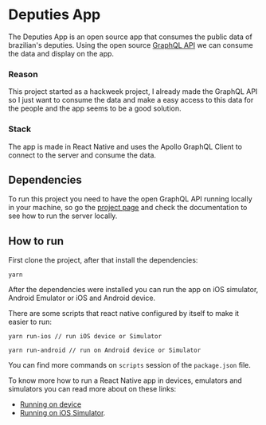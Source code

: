 # Deputies App

The Deputies App is an open source app that consumes the public data of brazilian's
deputies. Using the open source [GraphQL API](https://github.com/matheusrocha89/graphql-camara-deputados)
we can consume the data and display on the app.

### Reason

This project started as a hackweek project, I already made the GraphQL API so I just want to consume
the data and make a easy access to this data for the people and the app seems to be a good solution.

### Stack

The app is made in React Native and uses the Apollo GraphQL Client to connect to the server and
consume the data.

## Dependencies

To run this project you need to have the open GraphQL API running locally in your machine,
so go the [project page](https://github.com/matheusrocha89/graphql-camara-deputados) and check the
documentation to see how to run the server locally.

## How to run

First clone the project, after that install the dependencies:

```
yarn
```

After the dependencies were installed you can run the app on iOS simulator, Android Emulator or iOS and Android device.

There are some scripts that react native configured by itself to make it easier to run:

```
yarn run-ios // run iOS device or Simulator
```

```
yarn run-android // run on Android device or Simulator
```

You can find more commands on `scripts` session of the `package.json` file.

To know more how to run a React Native app in devices, emulators and simulators you can read more about on these links:
 - [Running on device](https://facebook.github.io/react-native/docs/running-on-device)
 - [Running on iOS Simulator](https://facebook.github.io/react-native/docs/running-on-simulator-ios).
